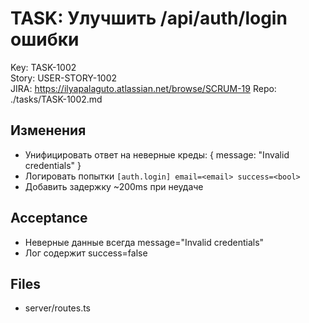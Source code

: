 # TASK: Улучшить /api/auth/login ошибки
Key: TASK-1002  
Story: USER-STORY-1002  
JIRA: https://ilyapalaguto.atlassian.net/browse/SCRUM-19
Repo: ./tasks/TASK-1002.md

## Изменения
- Унифицировать ответ на неверные креды: { message: "Invalid credentials" }
- Логировать попытки `[auth.login] email=<email> success=<bool>`
- Добавить задержку ~200ms при неудаче

## Acceptance
- Неверные данные всегда message="Invalid credentials"
- Лог содержит success=false

## Files
- server/routes.ts
